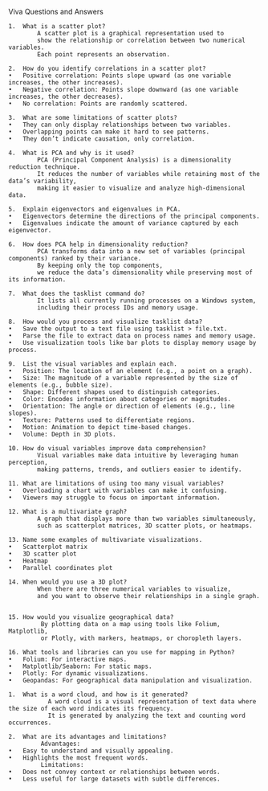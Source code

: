 Viva Questions and Answers

	1.	What is a scatter plot?
            A scatter plot is a graphical representation used to 
            show the relationship or correlation between two numerical variables. 
            Each point represents an observation.
            
	2.	How do you identify correlations in a scatter plot?
	•	Positive correlation: Points slope upward (as one variable increases, the other increases).
	•	Negative correlation: Points slope downward (as one variable increases, the other decreases).
	•	No correlation: Points are randomly scattered.
 
	3.	What are some limitations of scatter plots?
	•	They can only display relationships between two variables.
	•	Overlapping points can make it hard to see patterns.
	•	They don’t indicate causation, only correlation.

 	4.	What is PCA and why is it used?
            PCA (Principal Component Analysis) is a dimensionality reduction technique. 
            It reduces the number of variables while retaining most of the data’s variability,
            making it easier to visualize and analyze high-dimensional data.
            
	5.	Explain eigenvectors and eigenvalues in PCA.
	•	Eigenvectors determine the directions of the principal components.
	•	Eigenvalues indicate the amount of variance captured by each eigenvector.
 
	6.	How does PCA help in dimensionality reduction?
            PCA transforms data into a new set of variables (principal components) ranked by their variance. 
            By keeping only the top components, 
            we reduce the data’s dimensionality while preserving most of its information.

    7.	What does the tasklist command do?
            It lists all currently running processes on a Windows system, 
            including their process IDs and memory usage.
            
	8.	How would you process and visualize tasklist data?
	•	Save the output to a text file using tasklist > file.txt.
	•	Parse the file to extract data on process names and memory usage.
	•	Use visualization tools like bar plots to display memory usage by process.

    9.	List the visual variables and explain each.
	•	Position: The location of an element (e.g., a point on a graph).
	•	Size: The magnitude of a variable represented by the size of elements (e.g., bubble size).
	•	Shape: Different shapes used to distinguish categories.
	•	Color: Encodes information about categories or magnitudes.
	•	Orientation: The angle or direction of elements (e.g., line slopes).
	•	Texture: Patterns used to differentiate regions.
	•	Motion: Animation to depict time-based changes.
	•	Volume: Depth in 3D plots.
 
	10.	How do visual variables improve data comprehension?
            Visual variables make data intuitive by leveraging human perception, 
            making patterns, trends, and outliers easier to identify.
            
	11.	What are limitations of using too many visual variables?
	•	Overloading a chart with variables can make it confusing.
	•	Viewers may struggle to focus on important information.

 	12.	What is a multivariate graph?
            A graph that displays more than two variables simultaneously, 
            such as scatterplot matrices, 3D scatter plots, or heatmaps.
            
	13.	Name some examples of multivariate visualizations.
	•	Scatterplot matrix
	•	3D scatter plot
	•	Heatmap
	•	Parallel coordinates plot
 
	14.	When would you use a 3D plot?
            When there are three numerical variables to visualize, 
            and you want to observe their relationships in a single graph.


    15.	How would you visualize geographical data?
             By plotting data on a map using tools like Folium, Matplotlib, 
             or Plotly, with markers, heatmaps, or choropleth layers.
             
	16.	What tools and libraries can you use for mapping in Python?
	•	Folium: For interactive maps.
	•	Matplotlib/Seaborn: For static maps.
	•	Plotly: For dynamic visualizations.
	•	Geopandas: For geographical data manipulation and visualization.

 	1.	What is a word cloud, and how is it generated?
               A word cloud is a visual representation of text data where the size of each word indicates its frequency.
               It is generated by analyzing the text and counting word occurrences.
               
	2.	What are its advantages and limitations?
             Advantages:
	•	Easy to understand and visually appealing.
	•	Highlights the most frequent words.
             Limitations:
	•	Does not convey context or relationships between words.
	•	Less useful for large datasets with subtle differences.
